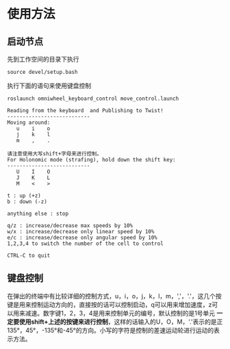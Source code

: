 # 使用方法

## 启动节点
先到工作空间的目录下执行
```shell
source devel/setup.bash
```

执行下面的语句来使用键盘控制
```shell
roslaunch omniwheel_keyboard_control move_control.launch 
```

```
Reading from the keyboard  and Publishing to Twist!
---------------------------
Moving around:
   u    i    o
   j    k    l
   m    ,    .

请注意使用大写shift+字母来进行控制。
For Holonomic mode (strafing), hold down the shift key:
---------------------------
   U    I    O
   J    K    L
   M    <    >

t : up (+z)
b : down (-z)

anything else : stop

q/z : increase/decrease max speeds by 10%
w/x : increase/decrease only linear speed by 10%
e/c : increase/decrease only angular speed by 10%
1,2,3,4 to switch the number of the cell to control

CTRL-C to quit
```


## 键盘控制

在弹出的终端中有比较详细的控制方式，u，i，o，j，k，l，m，','，'.'，这几个按键是用来控制运动方向的，直接按的话可以控制启动，q可以用来增加速度，z可以用来减速。数字键1，2，3，4是用来控制单元的编号，默认控制的是1号单元
**一定要使用shift+上述的按键来进行控制**，这样的话输入的U，O，M，'.'表示的是正135°，45°，-135°和-45°的方向。小写的字符是控制的差速运动轮进行运动的表示方法。



